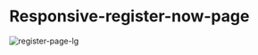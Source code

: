 # Responsive-register-now-page
![register-page-lg](https://github.com/adibmansuri511/task-08-register-now-page/assets/135020831/90732469-0ecf-4fc7-acdf-04523e393926)
